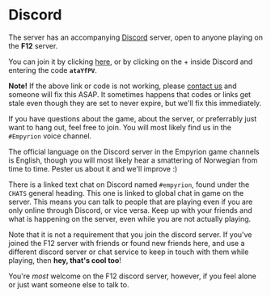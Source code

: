 # Discord

The server has an accompanying [Discord](https://discord.com/) server, open to anyone playing on the **F12** server.

You can join it by clicking [here][joindiscord], or by clicking on the + inside Discord and entering the code **`ataYfPV`**.

**Note!** If the above link or code is not working, please [contact us](contact-game.md) and someone will fix this ASAP. It sometimes happens that codes or links get stale even though they are set to never expire, but we'll fix this immediately.

If you have questions about the game, about the server, or preferrably just want to hang out, feel free to join. You will most likely find us in the `#Empyrion` voice channel.

The official language on the Discord server in the Empyrion game channels is English, though you will most likely hear a smattering of Norwegian from time to time. Pester us about it and we'll improve :)

There is a linked text chat on Discord named `#empyrion`, found under the `CHATS` general heading. This one is linked to global chat in game on the server. This means you can talk to people that are playing even if you are only online through Discord, or vice versa. Keep up with your friends and what is happening on the server, even while you are not actually playing.

Note that it is not a requirement that you join the discord server. If you've joined the F12 server with friends or found new friends here, and use a different discord server or chat service to keep in touch with them while playing, then **hey, that's cool too**!

You're *most* welcome on the F12 discord server, however, if you feel alone or just want someone else to talk to.

  [joindiscord]: https://discord.gg/ataYfPV
